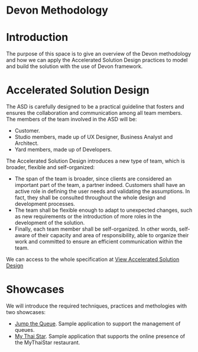 # Devon Methodology



# Introduction

The purpose of this space is to give an overview of the Devon methodology and how we can apply the Accelerated Solution Design practices to model and build the solution with the use of Devon framework.

# Accelerated Solution Design

The ASD is carefully designed to be a practical guideline that fosters and ensures the collaboration and communication among all team members.
The members of the team involved in the ASD will be:
  - Customer.
  - Studio members, made up of UX Designer, Business Analyst and Architect.
  - Yard members, made up of Developers.

The Accelerated Solution Design introduces a new type of team, which is broader, flexible and self-organized:
  - The span of the team is broader, since clients are considered an important part of the team, a partner indeed. Customers shall have an active role in defining the user needs and validating the assumptions. In fact, they shall be consulted throughout the whole design and development processes.
  - The team shall be flexible enough to adapt to unexpected changes, such as new requirements or the introduction of more roles in the development of the solution.
 - Finally, each team member shall be self-organized. In other words, self-aware of their capacity and area of responsibility, able to organize their work and committed to ensure an efficient communication within the team.

We can access to the whole specification at [View Accelerated Solution Design](https://github.com/devonfw/devon-methodology/blob/ASD_Practices/Accelerated_Solution_Design_ADCenter.adoc)

# Showcases

We will introduce the required techniques, practices and methologies with two showcases:
- [Jump the Queue](https://github.com/devonfw/devon-methodology/tree/ASD_Practices/references/JumpTheQueue). Sample application to support the management of queues.
- [My Thai Star](https://github.com/devonfw/devon-methodology/tree/ASD_Practices/references/MyThaiStar). Sample application that supports the online presence of the MyThaiStar restaurant.
